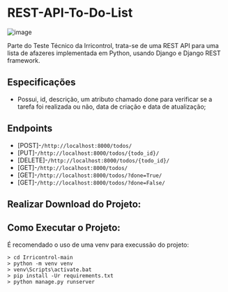 # REST-API-To-Do-List
![image](https://user-images.githubusercontent.com/64850642/138717317-1ea48785-d968-4436-8625-f634d47c694a.png)


Parte do Teste Técnico da Irricontrol, trata-se de uma REST API para uma lista de afazeres implementada em Python, usando Django e Django REST framework.

## Especificações

* Possui, id, descrição, um atributo chamado done para verificar se a tarefa foi realizada ou não, data de criação e data de atualização;

## Endpoints

* [POST]-`/http://localhost:8000/todos/`
* [PUT]-`/http://localhost:8000/todos/{todo_id}/`
* [DELETE]-`/http://localhost:8000/todos/{todo_id}/`
* [GET]-`/http://localhost:8000/todos/`
* [GET]-`/http://localhost:8000/todos/?done=True/`
* [GET]-`/http://localhost:8000/todos/?done=False/`

## Realizar Download do Projeto:

    
## Como Executar o Projeto:
É recomendado o uso de uma venv para execussão do projeto:

    > cd Irricontrol-main
    > python -m venv venv
    > venv\Scripts\activate.bat
    > pip install -Ur requirements.txt
    > python manage.py runserver
 

